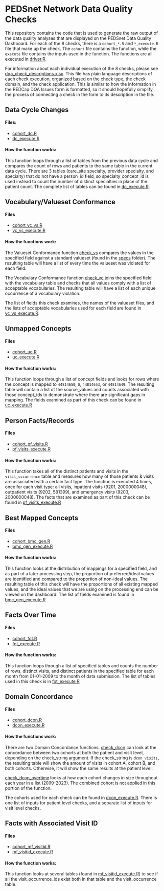 # PEDSnet Network Data Quality Checks

This repository contains the code that is used to generate the raw output of the data quality analyses that are displayed on the PEDSnet Data Quality Dashboard. For each of the 8 checks, there is a `cohort_*.R` and `*_execute.R` file that make up the check. The `cohort` file contains the function, while the `execute` file contains the inputs used in the function. The functions are all executed in [driver.R](code/driver.R).

For information about each individual execution of the 8 checks, please see [dqa_check_descriptions.xlsx](dqa_check_descriptions.xlsx). This file has plain language descriptions of each check execution, organized based on the check type, the check domain, and the check application. This is similar to how the information in the REDCap DQA Issues form is formatted, so it should hopefully simplify the process of connecting a check in the form to its description in the file.

## Data Cycle Changes

#### Files:

-   [cohort_dc.R](code/cohort_dc.R)
-   [dc_execute.R](code/dc_execute.R)

#### How the function works:

This function loops through a list of tables from the previous data cycle and compares the count of rows and patients to the same table in the current data cycle. There are 3 tables (care_site specialty, provider specialty, and specialty) that do not have a person_id field, so specialty_concept_id is used instead to count the number of distinct specialties in place of the patient count. The complete list of tables can be found in [dc_execute.R](code/dc_execute.R).

## Vocabulary/Valueset Conformance

#### Files

-   [cohort_vc_vs.R](code/cohort_vc_vs.R)
-   [vc_vs_execute.R](code/vc_vs_execute.R)

#### How the functions work:

The Valueset Conformance function [check_vs](code/cohort_vc_vs.R#L2-L72) compares the values in the specified field against a standard valueset (found in the [specs](specs) folder). The resulting table will have a list of every time the valueset was violated for each field.

The Vocabulary Conformance function [check_vc](code/cohort_vc_vs.R#L77-L118) joins the specified field with the vocabulary table and checks that all values comply with a list of acceptable vocabularies. The resulting table will have a list of each unique occurrence of a vocabulary violation.

The list of fields this check examines, the names of the valueset files, and the lists of acceptable vocabularies used for each field are found in [vc_vs_execute.R](code/vc_vs_execute.R).

## Unmapped Concepts

#### Files

-   [cohort_uc.R](code/cohort_uc.R)
-   [uc_execute.R](code/uc_execute.R)

#### How the function works:

This function loops through a list of concept fields and looks for rows where the concept is mapped to `44814650`, `0`, `44814653`, or `44814649`. The resulting table will contain a list of the source_values and counts associated with those concept_ids to demonstrate where there are significant gaps in mapping. The fields examined as part of this check can be found in [uc_execute.R](code/uc_execute.R)

## Person Facts/Records

#### Files

-   [cohort_pf_visits.R](code/cohort_pf_visits.R)
-   [pf_visits_execute.R](code/pf_visits_execute.R)

#### How the function works:

This function takes all of the distinct patients and visits in the `visit_occurrence` table and measures how many of those patients & visits are associated with a certain fact type. The function is executed 4 times, once for each visit type: all visits, inpatient visits (9201, 2000000048), outpatient visits (9202, 581399), and emergency visits (9203, 2000000048). The facts that are examined as part of this check can be found in [pf_visits_execute.R](code/pf_visits_execute.R)

## Best Mapped Concepts

#### Files

- [cohort_bmc_gen.R](code/cohort_bmc_gen.R)
- [bmc_gen_execute.R](code/bmc_gen_execute.R)

#### How the function works:

This function looks at the distribution of mappings for a specified field, and as part of a later processing step, the proportion of preferred/ideal values are identified and compared to the proportion of non-ideal values. The resulting table of this check will have the proportions of all existing mapped values, and the ideal values that we are using on the processing end can be viewed on the dashboard. The list of fields examined is found in [bmc_gen_execute.R](code/bmc_gen_execute.R)

## Facts Over Time

#### Files

- [cohort_fot.R](code/cohort_fot.R)
- [fot_execute.R](code/fot_execute.R)

#### How the function works:

This function loops through a list of specified tables and counts the number of rows, distinct visits, and distinct patients in the specified table for each month from 01-01-2009 to the month of data submission. The list of tables used in this check is in [fot_execute.R](code/fot_execute.R)

## Domain Concordance

#### Files

- [cohort_dcon.R](code/cohort_dcon.R)
- [dcon_execute.R](code/dcon_execute.R)

#### How the functions work:

There are two Domain Concordance functions. [check_dcon](code/cohort_dcon.R#L155-L234) can look at the concordance between two cohorts at both the patient and visit level, depending on the check_string argument. If the check_string is `dcon_visits`, the resulting table will show the amount of visits in cohort A, cohort B, and both cohorts. Otherwise, it will show the same results at the patient level.

[check_dcon_overtime](code/cohort_dcon.R#L237-L315) looks at how each cohort changes in size throughout each year in a list (2009-2023). The combined cohort is not applied in this portion of the function.

The cohorts used for each check can be found in [dcon_execute.R](code/dcon_execute.R). There is one list of inputs for patient level checks, and a separate list of inputs for visit level checks.

## Facts with Associated Visit ID

#### Files

- [cohort_mf_visitid.R](code/cohort_mf_visitid.R)
- [mf_visitid_execute.R](code/mf_visitid_execute.R)

#### How the function works:

This function looks at several tables (found in [mf_visitid_execute.R](code/mf_visitid_execute.R)) to see if all the visit_occurrence_ids exist both in that table and the visit_occurrence table. 
